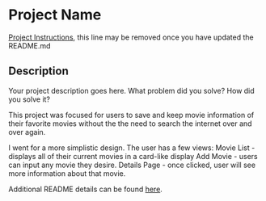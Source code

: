 # Project Name

[Project Instructions](./INSTRUCTIONS.md), this line may be removed once you have updated the README.md

## Description

Your project description goes here. What problem did you solve? How did you solve it?

This project was focused for users to save and keep movie information of their favorite movies without the the need to search the internet over and over again. 

I went for a more simplistic design. The user has a few views:
    Movie List - displays all of their current movies in a card-like display
    Add Movie - users can input any movie they desire.
    Details Page - once clicked, user will see more information about that movie.

Additional README details can be found [here](https://github.com/PrimeAcademy/readme-template/blob/master/README.md).
